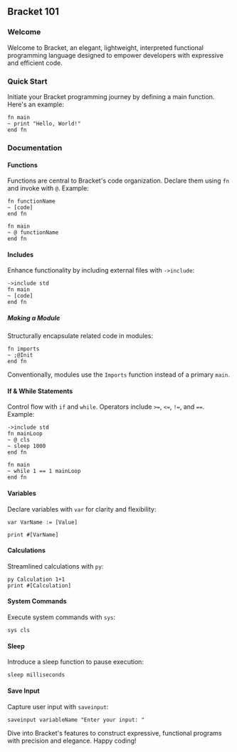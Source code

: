 ## Bracket 101

### Welcome
Welcome to Bracket, an elegant, lightweight, interpreted functional programming language designed to empower developers with expressive and efficient code.

### Quick Start
Initiate your Bracket programming journey by defining a main function. Here's an example:

```bracket
fn main
~ print "Hello, World!"
end fn
```

### Documentation

#### Functions
Functions are central to Bracket's code organization. Declare them using `fn` and invoke with `@`. Example:

```bracket
fn functionName
~ [code]
end fn

fn main
~ @ functionName
end fn
```

#### Includes
Enhance functionality by including external files with `->include`:

```bracket
->include std
fn main
~ [code]
end fn
```

##### Making a Module
Structurally encapsulate related code in modules:

```bracket
fn imports
~ ;@Init
end fn
```

Conventionally, modules use the `Imports` function instead of a primary `main`.

#### If & While Statements
Control flow with `if` and `while`. Operators include `>=`, `<=`, `!=`, and `==`. Example:

```bracket
->include std
fn mainLoop
~ @ cls
~ sleep 1000
end fn

fn main
~ while 1 == 1 mainLoop
end fn
```

#### Variables
Declare variables with `var` for clarity and flexibility:

```bracket
var VarName := [Value]

print #[VarName]
```

#### Calculations
Streamlined calculations with `py`:

```bracket
py Calculation 1+1
print #[Calculation]
```

#### System Commands
Execute system commands with `sys`:

```bracket
sys cls
```

#### Sleep
Introduce a sleep function to pause execution:

```bracket
sleep milliseconds
```

#### Save Input
Capture user input with `saveinput`:

```bracket
saveinput variableName "Enter your input: "
```

Dive into Bracket's features to construct expressive, functional programs with precision and elegance. Happy coding!
